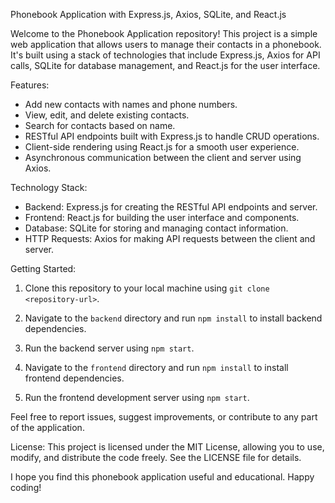 Phonebook Application with Express.js, Axios, SQLite, and React.js

Welcome to the Phonebook Application repository! This project is a simple web application that allows users to manage their contacts in a phonebook. It's built using a stack of technologies that include Express.js, Axios for API calls, SQLite for database management, and React.js for the user interface.

Features:
- Add new contacts with names and phone numbers.
- View, edit, and delete existing contacts.
- Search for contacts based on name.
- RESTful API endpoints built with Express.js to handle CRUD operations.
- Client-side rendering using React.js for a smooth user experience.
- Asynchronous communication between the client and server using Axios.

Technology Stack:
- Backend: Express.js for creating the RESTful API endpoints and server.
- Frontend: React.js for building the user interface and components.
- Database: SQLite for storing and managing contact information.
- HTTP Requests: Axios for making API requests between the client and server.

Getting Started:
1. Clone this repository to your local machine using `git clone <repository-url>`.
2. Navigate to the `backend` directory and run `npm install` to install backend dependencies.
4. Run the backend server using `npm start`.

5. Navigate to the `frontend` directory and run `npm install` to install frontend dependencies.
6. Run the frontend development server using `npm start`.

Feel free to report issues, suggest improvements, or contribute to any part of the application.

License:
This project is licensed under the MIT License, allowing you to use, modify, and distribute the code freely. See the LICENSE file for details.

I hope you find this phonebook application useful and educational. Happy coding!
